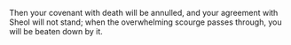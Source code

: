 Then your covenant with death will be annulled, and your agreement with Sheol will not stand; when the overwhelming scourge passes through, you will be beaten down by it.
